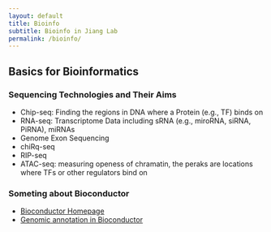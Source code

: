```yaml
---
layout: default
title: Bioinfo
subtitle: Bioinfo in Jiang Lab
permalink: /bioinfo/
---
```


## Basics for Bioinformatics

### Sequencing Technologies and Their Aims
- Chip-seq: Finding the regions in DNA where a Protein (e.g., TF) binds on
- RNA-seq: Transcriptome Data including sRNA (e.g., miroRNA, siRNA, PiRNA), miRNAs
- Genome Exon Sequencing
- chiRq-seq 
- RIP-seq
- ATAC-seq: measuring openess of chramatin, the peraks are locations where TFs or other regulators bind on

### Someting about Bioconductor
- [Bioconductor Homepage](https://www.bioconductor.org/)
- [Genomic annotation in Bioconductor](http://genomicsclass.github.io/book/pages/bioc1_annoOverview.html)
